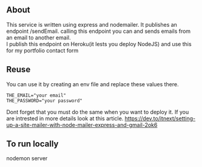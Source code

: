 
## About 

This service is written using express and nodemailer.
It publishes an endpoint /sendEmail.
calling this endpoint you can and sends emails from an email to another email.  
I publish this endpoint on Heroku(it lests you deploy NodeJS) and use this for my portfolio contact form

## Reuse 

You can use it by creating an env file and replace these values there.

```
THE_EMAIL="your email"
THE_PASSWORD="your password"
```

Dont forget that you must do the same when you want to deploy it.
If you are intrested in more details look at this article.
https://dev.to/itnext/setting-up-a-site-mailer-with-node-mailer-express-and-gmail-2ok6

## To run locally 
nodemon server
